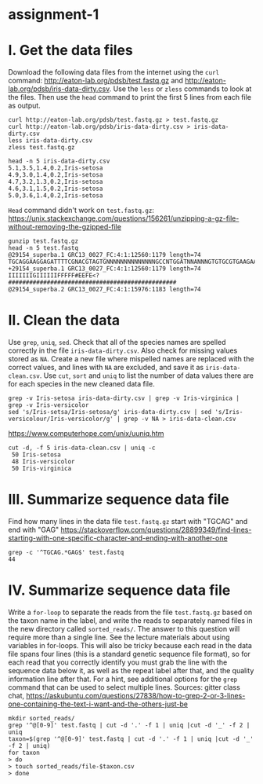 # assignment-1
# I. Get the data files
Download the following data files from the internet using the `curl` command: http://eaton-lab.org/pdsb/test.fastq.gz and http://eaton-lab.org/pdsb/iris-data-dirty.csv. Use the `less` or `zless` commands to look at the files. Then use the `head` command to print the first 5 lines from each file as output.
```
curl http://eaton-lab.org/pdsb/test.fastq.gz > test.fastq.gz
curl http://eaton-lab.org/pdsb/iris-data-dirty.csv > iris-data-dirty.csv
less iris-data-dirty.csv
zless test.fastq.gz
```
```
head -n 5 iris-data-dirty.csv
5.1,3.5,1.4,0.2,Iris-setosa
4.9,3.0,1.4,0.2,Iris-setosa
4.7,3.2,1.3,0.2,Iris-setosa
4.6,3.1,1.5,0.2,Iris-setosa
5.0,3.6,1.4,0.2,Iris-setosa
```
`Head` command didn't work on `test.fastq.gz`: https://unix.stackexchange.com/questions/156261/unzipping-a-gz-file-without-removing-the-gzipped-file

```
gunzip test.fastq.gz
head -n 5 test.fastq
@29154_superba.1 GRC13_0027_FC:4:1:12560:1179 length=74
TGCAGGAAGGAGATTTTCGNACGTAGTGNNNNNNNNNNNNNNGCCNTGGATNNANNNGTGTGCGTGAAGAANAN
+29154_superba.1 GRC13_0027_FC:4:1:12560:1179 length=74
IIIIIIIGIIIIIIFFFFF#EEFE<?################################################
@29154_superba.2 GRC13_0027_FC:4:1:15976:1183 length=74
```
# II. Clean the data
Use `grep`, `uniq`, `sed`. Check that all of the species names are spelled correctly in the file `iris-data-dirty.csv`. Also check for missing values stored as `NA`. Create a new file where mispelled names are replaced with the correct values, and lines with `NA` are excluded, and save it as `iris-data-clean.csv`. Use `cut`, `sort` and `uniq` to list the number of data values there are for each species in the new cleaned data file.
```
grep -v Iris-setosa iris-data-dirty.csv | grep -v Iris-virginica | grep -v Iris-versicolor
sed 's/Iris-setsa/Iris-setosa/g' iris-data-dirty.csv | sed 's/Iris-versicolour/Iris-versicolor/g' | grep -v NA > iris-data-clean.csv 
```
https://www.computerhope.com/unix/uuniq.htm
 ```
 cut -d, -f 5 iris-data-clean.csv | uniq -c
  50 Iris-setosa
  48 Iris-versicolor
  50 Iris-virginica
```
# III. Summarize sequence data file
Find how many lines in the data file `test.fastq.gz` start with "TGCAG" and end with "GAG"
https://stackoverflow.com/questions/28899349/find-lines-starting-with-one-specific-character-and-ending-with-another-one
```
grep -c '^TGCAG.*GAG$' test.fastq
44
```

# IV. Summarize sequence data file
Write a `for-loop` to separate the reads from the file `test.fastq.gz` based on the taxon name in the label, and write the reads to separately named files in the new directory called `sorted_reads/`. The answer to this question will require more than a single line. See the lecture materials about using variables in for-loops. This will also be tricky because each read in the data file spans four lines (this is a standard genetic sequence file format), so for each read that you correctly identify you must grab the line with the sequence data below it, as well as the repeat label after that, and the quality information line after that. For a hint, see additional options for the `grep` command that can be used to select multiple lines.
Sources: gitter class chat, https://askubuntu.com/questions/27838/how-to-grep-2-or-3-lines-one-containing-the-text-i-want-and-the-others-just-be
```
mkdir sorted_reads/
grep '^@[0-9]' test.fastq | cut -d '.' -f 1 | uniq |cut -d '_' -f 2 | uniq
taxon=$(grep '^@[0-9]' test.fastq | cut -d '.' -f 1 | uniq |cut -d '_' -f 2 | uniq)
for taxon
> do
> touch sorted_reads/file-$taxon.csv
> done


